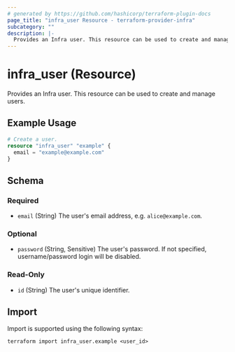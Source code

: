 ```yaml
---
# generated by https://github.com/hashicorp/terraform-plugin-docs
page_title: "infra_user Resource - terraform-provider-infra"
subcategory: ""
description: |-
  Provides an Infra user. This resource can be used to create and manage users.
---
```


# infra_user (Resource)

Provides an Infra user. This resource can be used to create and manage users.

## Example Usage

```terraform
# Create a user.
resource "infra_user" "example" {
  email = "example@example.com"
}
```

<!-- schema generated by tfplugindocs -->
## Schema

### Required

- `email` (String) The user's email address, e.g. `alice@example.com`.

### Optional

- `password` (String, Sensitive) The user's password. If not specified, username/password login will be disabled.

### Read-Only

- `id` (String) The user's unique identifier.

## Import

Import is supported using the following syntax:

```shell
terraform import infra_user.example <user_id>
```

